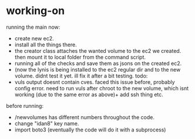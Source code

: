 # working-on
running the main now:
- create new ec2.
- install all the things there.
- the creator class attaches the wanted volume to the ec2 we created. then mount it to local folder from the command script.
- running all of the checks and save them as jsons on the created ec2.
- (now the lynis is being installed to the ec2 regular dir and to the new volume. didnt test it yet. ill fix it after a bit testing.
todo:
- vuls output doesnt contain cves. faced this issue before, probably config error. need to run vuls after chroot to the new volume, which isnt working (due to the same error as above)+ add ssh thing etc.

before running:
-  /newvolumes has different numbers throughout the code.
-  change "idan8" key name. 
-  import boto3 (eventually the code will do it with a subprocess)
